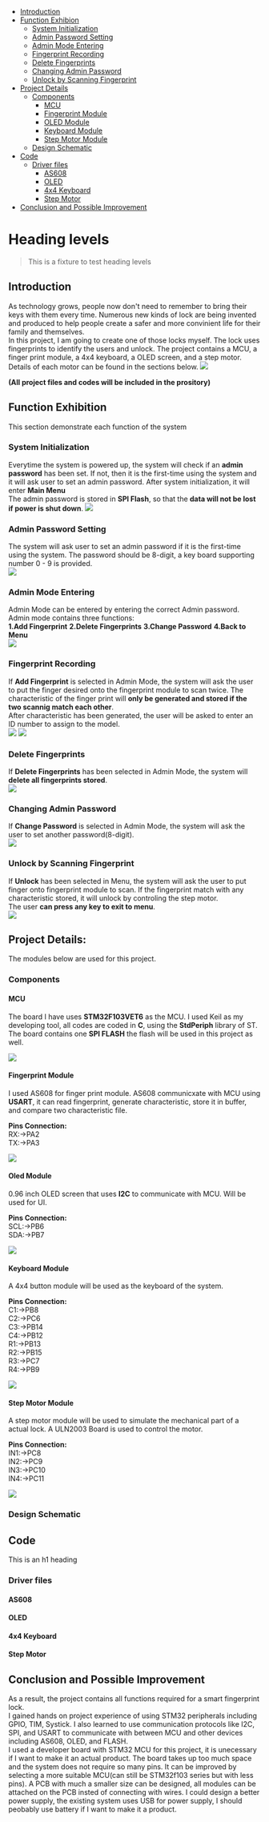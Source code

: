 - [Introduction](#introduction)
- [Function Exhibion](#function-exhibition)
    * [System Initialization](#system-initialization)
    * [Admin Password Setting](#admin-password-setting)
    * [Admin Mode Entering](#admin-mode-entering)
    * [Fingerprint Recording](#fingerprint-recording)
    * [Delete Fingerprints](#delete-fingerprints)
    * [Changing Admin Password](#changing-admin-password)
    * [Unlock by Scanning Fingerprint](#unlock-by-scanning-fingerprint)
- [Project Details](#project-details)
  * [Components](#components)
    + [MCU](#mcu)
    + [Fingerprint Module](#fingerprint-module)
    + [OLED Module](#oled-module)
    + [Keyboard Module](#keyboard-module)
    + [Step Motor Module](#step-motor-module)
  * [Design Schematic](#design-schematic)
- [Code](#code)
  * [Driver files](#driver-files)
    + [AS608](#as608)
    + [OLED](#oled)
    + [4x4 Keyboard](#4x4-keyboard)
    + [Step Motor](#step-motor)
- [Conclusion and Possible Improvement](#conclusion-and-possible-improvement)

# Heading levels

> This is a fixture to test heading levels

<!-- toc -->

## Introduction
As technology grows, people now don't need to remember to bring their keys with them every time.
Numerous new kinds of lock are being invented and produced to help people create a safer and more convinient life for their family and themselves.\
In this project, I am going to create one of those locks myself. The lock uses fingerprints to identify the users and unlock. The project contains a MCU, a finger print module,
a 4x4 keyboard, a OLED screen, and a step motor. Details of each motor can be found in the sections below.
![](image/Project.jpg)

**(All project files and codes will be included in the prository)**

## Function Exhibition
This section demonstrate each function of the system

### System Initialization
Everytime the system is powered up, the system will check if an **admin password** has been set. If not, then it is the first-time using the system and it will ask user to set an admin password. After system initialization, it will enter **Main Menu**\
The admin password is stored in **SPI Flash**, so that the **data will not be lost if power is shut down**. 
![](https://github.com/jiwu66/Smart_Lock_Project/blob/main/image/init.gif)

### Admin Password Setting
The system will ask user to set an admin password if it is the first-time using the system. The password should be 8-digit, a key board supporting number 0 - 9 is provided.\
![](https://github.com/jiwu66/Smart_Lock_Project/blob/main/image/password_setting.gif)

### Admin Mode Entering
Admin Mode can be entered by entering the correct Admin password.\
Admin mode contains three functions:\
**1.Add Fingerprint**
**2.Delete Fingerprints**
**3.Change Password**
**4.Back to Menu**\
![](https://github.com/jiwu66/Smart_Lock_Project/blob/main/image/admin_mode1.gif)

### Fingerprint Recording
If **Add Fingerprint** is selected in Admin Mode, the system will ask the user to put the finger desired onto the fingerprint module to scan twice. The characteristic of the finger print will **only be generated and stored if the two scannig match each other**.\
After characteristic has been generated, the user will be asked to enter an ID number to assign to the model.\
![](https://github.com/jiwu66/Smart_Lock_Project/blob/main/image/add_fp_p1.gif)
![](https://github.com/jiwu66/Smart_Lock_Project/blob/main/image/add_fp_p2.gif)

### Delete Fingerprints
If **Delete Fingerprints** has been selected in Admin Mode, the system will **delete all fingerprints stored**.\
![](https://github.com/jiwu66/Smart_Lock_Project/blob/main/image/delete_fp.gif)

### Changing Admin Password
If **Change Password** is selected in Admin Mode, the system will ask the user to set another password(8-digit).\
![](https://github.com/jiwu66/Smart_Lock_Project/blob/main/image/change_password.gif)

### Unlock by Scanning Fingerprint
If **Unlock** has been selected in Menu, the system will ask the user to put finger onto fingerprint module to scan. If the fingerprint match with any characteristic stored, it will unlock by controling the step motor.\
The user **can press any key to exit to menu**.\
![](https://github.com/jiwu66/Smart_Lock_Project/blob/main/image/unlcok.gif)

## Project Details:

The modules below are used for this project.

### Components

#### MCU
The board I have uses **STM32F103VET6** as the MCU. I used Keil as my developing tool, all codes are coded in **C**, using the **StdPeriph** library of ST.\
The board contains one **SPI FLASH** the flash will be used in this project as well.

![](https://github.com/jiwu66/Smart_Lock_Project/blob/main/image/ee96a469af56a7de4c5dc01b580b70b.jpg)

#### Fingerprint Module
I used AS608 for finger print module. AS608 communicxate with MCU using **USART**, it can read fingerprint, generate characteristic, store it in buffer, and compare two characteristic file.

**Pins Connection:**\
RX:->PA2\
TX:->PA3

![](https://github.com/jiwu66/Smart_Lock_Project/blob/main/image/AS608.jpg)

#### Oled Module
0.96 inch OLED screen that uses **I2C** to communicate with MCU. Will be used for UI.

**Pins Connection:**\
SCL:->PB6\
SDA:->PB7

![](https://github.com/jiwu66/Smart_Lock_Project/blob/main/image/oled.jpg)

#### Keyboard Module
A 4x4 button module will be used as the keyboard of the system.

**Pins Connection:**\
C1:->PB8\
C2:->PC6\
C3:->PB14\
C4:->PB12\
R1:->PB13\
R2:->PB15\
R3:->PC7\
R4:->PB9

![](https://github.com/jiwu66/Smart_Lock_Project/blob/main/image/keyboard.jpg)

#### Step Motor Module
A step motor module will be used to simulate the mechanical part of a actual lock. A ULN2003 Board is used to control the motor.

**Pins Connection:**\
IN1:->PC8\
IN2:->PC9\
IN3:->PC10\
IN4:->PC11

![](https://github.com/jiwu66/Smart_Lock_Project/blob/main/image/motor.jpg)
### Design Schematic

## Code

This is an h1 heading

### Driver files

#### AS608

#### OLED

#### 4x4 Keyboard

#### Step Motor

## Conclusion and Possible Improvement
As a result, the project contains all functions required for a smart fingerprint lock.\
I gained hands on project experience of using STM32 peripherals including GPIO, TIM, Systick. I also learned to use communication protocols like I2C, SPI, and USART to communicate with between MCU and other devices including AS608, OLED, and FLASH.\
I used a developer board with STM32 MCU for this project, it is unecessary if I want to make it an actual product. The board takes up too much space and the system does not require so many pins. It can be improved by selecting a more suitable MCU(can still be STM32f103 series but with less pins). A PCB with much a smaller size can be designed, all modules can be attached on the PCB insted of connecting with wires. I could design a better power supply, the existing system uses USB for power supply, I should peobably use battery if I want to make it a product.
